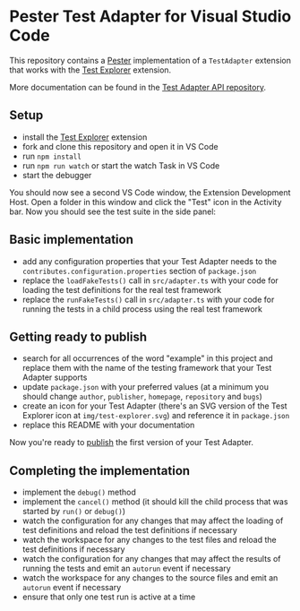 # Pester Test Adapter for Visual Studio Code

This repository contains a [Pester](https://github.com/Pester/Pester) implementation of a `TestAdapter` extension that works with the
[Test Explorer](https://marketplace.visualstudio.com/items?itemName=hbenl.vscode-test-explorer) extension.

More documentation can be found in the [Test Adapter API repository](https://github.com/hbenl/vscode-test-adapter-api).

## Setup

* install the [Test Explorer](https://marketplace.visualstudio.com/items?itemName=hbenl.vscode-test-explorer) extension
* fork and clone this repository and open it in VS Code
* run `npm install`
* run `npm run watch` or start the watch Task in VS Code
* start the debugger

You should now see a second VS Code window, the Extension Development Host.
Open a folder in this window and click the "Test" icon in the Activity bar.
Now you should see the test suite in the side panel:

## Basic implementation

* add any configuration properties that your Test Adapter needs to the `contributes.configuration.properties` section of `package.json`
* replace the `loadFakeTests()` call in `src/adapter.ts` with your code for loading the test definitions for the real test framework
* replace the `runFakeTests()` call in `src/adapter.ts` with your code for running the tests in a child process using the real test framework

## Getting ready to publish

* search for all occurrences of the word "example" in this project and replace them with the name of the testing framework that your Test Adapter supports
* update `package.json` with your preferred values (at a minimum you should change `author`, `publisher`, `homepage`, `repository` and `bugs`)
* create an icon for your Test Adapter (there's an SVG version of the Test Explorer icon at `img/test-explorer.svg`) and reference it in `package.json`
* replace this README with your documentation

Now you're ready to [publish](https://code.visualstudio.com/docs/extensions/publish-extension) the first version of your Test Adapter.

## Completing the implementation

* implement the `debug()` method
* implement the `cancel()` method (it should kill the child process that was started by `run()` or `debug()`)
* watch the configuration for any changes that may affect the loading of test definitions and reload the test definitions if necessary
* watch the workspace for any changes to the test files and reload the test definitions if necessary
* watch the configuration for any changes that may affect the results of running the tests and emit an `autorun` event if necessary
* watch the workspace for any changes to the source files and emit an `autorun` event if necessary
* ensure that only one test run is active at a time
